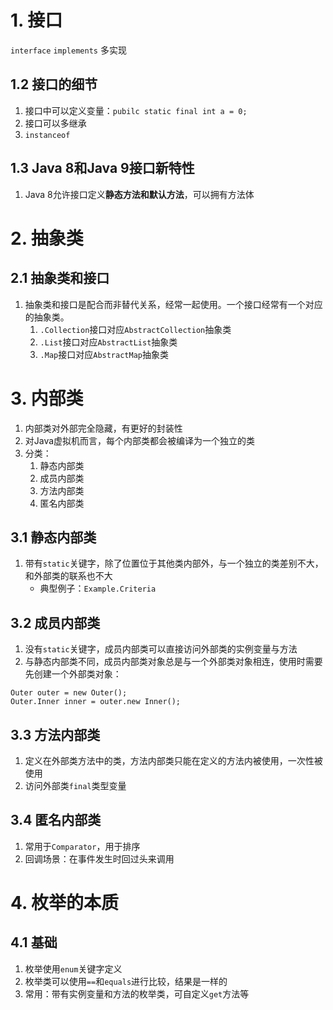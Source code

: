 # 1. 接口
`interface`
`implements`
多实现

## 1.2 接口的细节
1. 接口中可以定义变量：`pubilc static final int a = 0;`
2. 接口可以多继承
3. `instanceof`

## 1.3 Java 8和Java 9接口新特性
1. Java 8允许接口定义**静态方法和默认方法**，可以拥有方法体

# 2. 抽象类
## 2.1 抽象类和接口
1. 抽象类和接口是配合而非替代关系，经常一起使用。一个接口经常有一个对应的抽象类。
	1. `.Collection`接口对应`AbstractCollection`抽象类
	2. `.List`接口对应`AbstractList`抽象类
	3. `.Map`接口对应`AbstractMap`抽象类

# 3. 内部类
1. 内部类对外部完全隐藏，有更好的封装性
2. 对Java虚拟机而言，每个内部类都会被编译为一个独立的类
3. 分类：
	1. 静态内部类
	2. 成员内部类
	3. 方法内部类
	4. 匿名内部类
## 3.1 静态内部类
1. 带有`static`关键字，除了位置位于其他类内部外，与一个独立的类差别不大，和外部类的联系也不大
	-  典型例子：`Example.Criteria`
## 3.2 成员内部类
1. 没有`static`关键字，成员内部类可以直接访问外部类的实例变量与方法
2. 与静态内部类不同，成员内部类对象总是与一个外部类对象相连，使用时需要先创建一个外部类对象：
```
Outer outer = new Outer();
Outer.Inner inner = outer.new Inner();
```
## 3.3 方法内部类
1. 定义在外部类方法中的类，方法内部类只能在定义的方法内被使用，一次性被使用
2. 访问外部类`final`类型变量
## 3.4 匿名内部类
1. 常用于`Comparator`，用于排序
2. 回调场景：在事件发生时回过头来调用

# 4. 枚举的本质
## 4.1 基础
1. 枚举使用`enum`关键字定义
2. 枚举类可以使用`==`和`equals`进行比较，结果是一样的
3. 常用：带有实例变量和方法的枚举类，可自定义`get`方法等